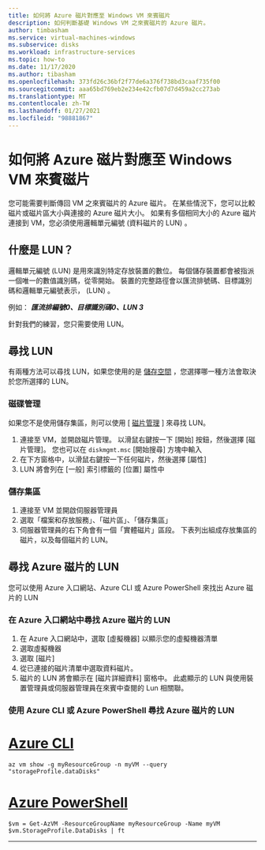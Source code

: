 ```yaml
---
title: 如何將 Azure 磁片對應至 Windows VM 來賓磁片
description: 如何判斷基礎 Windows VM 之來賓磁片的 Azure 磁片。
author: timbasham
ms.service: virtual-machines-windows
ms.subservice: disks
ms.workload: infrastructure-services
ms.topic: how-to
ms.date: 11/17/2020
ms.author: tibasham
ms.openlocfilehash: 373fd26c36bf2f77de6a376f738bd3caaf735f00
ms.sourcegitcommit: aaa65bd769eb2e234e42cfb07d7d459a2cc273ab
ms.translationtype: MT
ms.contentlocale: zh-TW
ms.lasthandoff: 01/27/2021
ms.locfileid: "98881867"
---
```

# <a name="how-to-map-azure-disks-to-windows-vm-guest-disks"></a>如何將 Azure 磁片對應至 Windows VM 來賓磁片

您可能需要判斷傳回 VM 之來賓磁片的 Azure 磁片。 在某些情況下，您可以比較磁片或磁片區大小與連接的 Azure 磁片大小。 如果有多個相同大小的 Azure 磁片連接到 VM，您必須使用邏輯單元編號 (資料磁片的 LUN) 。 

## <a name="what-is-a-lun"></a>什麼是 LUN？

邏輯單元編號 (LUN) 是用來識別特定存放裝置的數位。 每個儲存裝置都會被指派一個唯一的數值識別碼，從零開始。 裝置的完整路徑會以匯流排號碼、目標識別碼和邏輯單元編號表示， (LUN) 。 

例如： ***匯流排編號0、目標識別碼0、LUN 3***

針對我們的練習，您只需要使用 LUN。

## <a name="finding-the-lun"></a>尋找 LUN

有兩種方法可以尋找 LUN，如果您使用的是 [儲存空間](/windows-server/storage/storage-spaces/overview) ，您選擇哪一種方法會取決於您所選擇的 LUN。

### <a name="disk-management"></a>磁碟管理

如果您不是使用儲存集區，則可以使用 [ [磁片管理](/windows-server/storage/disk-management/overview-of-disk-management) ] 來尋找 LUN。

1. 連接至 VM，並開啟磁片管理。 以滑鼠右鍵按一下 [開始] 按鈕，然後選擇 [磁片管理]。 您也可以在 `diskmgmt.msc` [開始搜尋] 方塊中輸入
1. 在下方窗格中，以滑鼠右鍵按一下任何磁片，然後選擇 [屬性]
1. LUN 將會列在 [一般] 索引標籤的 [位置] 屬性中

### <a name="storage-pools"></a>儲存集區

1. 連接至 VM 並開啟伺服器管理員
1. 選取「檔案和存放服務」、「磁片區」、「儲存集區」
1. 伺服器管理員的右下角會有一個「實體磁片」區段。 下表列出組成存放集區的磁片，以及每個磁片的 LUN。

## <a name="finding-the-lun-for-the-azure-disks"></a>尋找 Azure 磁片的 LUN

您可以使用 Azure 入口網站、Azure CLI 或 Azure PowerShell 來找出 Azure 磁片的 LUN

### <a name="finding-an-azure-disks-lun-in-the-azure-portal"></a>在 Azure 入口網站中尋找 Azure 磁片的 LUN

1. 在 Azure 入口網站中，選取 [虛擬機器] 以顯示您的虛擬機器清單
1. 選取虛擬機器
1. 選取 [磁片]
1. 從已連接的磁片清單中選取資料磁片。
1. 磁片的 LUN 將會顯示在 [磁片詳細資料] 窗格中。 此處顯示的 LUN 與使用裝置管理員或伺服器管理員在來賓中查閱的 Lun 相關聯。

### <a name="finding-an-azure-disks-lun-using-azure-cli-or-azure-powershell"></a>使用 Azure CLI 或 Azure PowerShell 尋找 Azure 磁片的 LUN

# <a name="azure-cli"></a>[Azure CLI](#tab/azure-cli)
```azurecli-interactive
az vm show -g myResourceGroup -n myVM --query "storageProfile.dataDisks"
```

# <a name="azure-powershell"></a>[Azure PowerShell](#tab/azure-powershell)
```azurepowershell-interactive
$vm = Get-AzVM -ResourceGroupName myResourceGroup -Name myVM
$vm.StorageProfile.DataDisks | ft
```
---